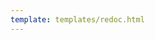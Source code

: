 ```yaml
---
template: templates/redoc.html
---
```


<redoc spec-url="{{base_path}}/apis/restapis/oauth-dcr.yaml" theme='{{redoc_theme}}'></redoc>
